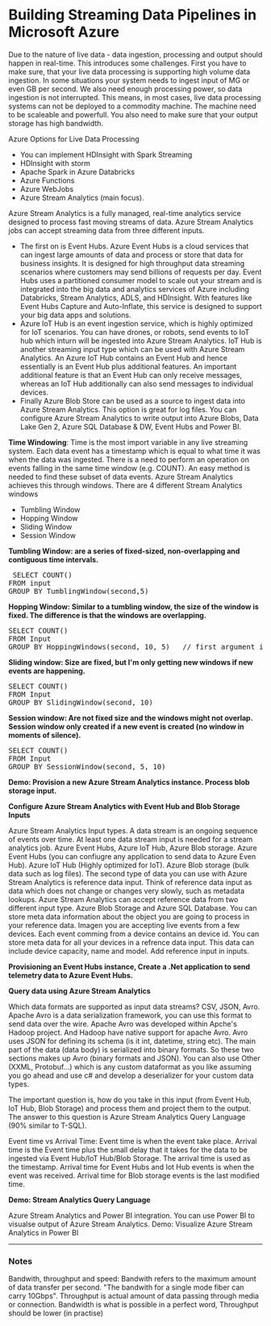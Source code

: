 <h1> Building Streaming Data Pipelines in Microsoft Azure </h1>


<p> Due to the nature of live data - data ingestion, processing and output should happen in real-time. This introduces some challenges. First you have to make sure, that your live data processing is supporting
high volume data ingestion. In some situations your system needs to ingest input of MG or even GB per second. We 
also need enough processing power, so data ingestion is not interrupted. This means, in most cases, live data
processing systems can not be deployed to a commodity machine. The machine need to be scaleable and powerfull. You
also need to make sure that your output storage has high bandwidth. </p>

<p> Azure Options for Live Data Processing </p>
<ul> 
  <li> You can implement HDInsight with Spark Streaming </li>
  <li> HDInsight with storm </li>
  <li> Apache Spark in Azure Databricks </li>
  <li> Azure Functions </li>
  <li> Azure WebJobs </li>
  <li> Azure Stream Analytics (main focus). </li> 
</ul>

<p> Azure Stream Analytics is a fully managed, real-time analytics service designed to process fast moving streams
of data. Azure Stream Analytics jobs can accept streaming data from three different inputs. <ul>
  <li>The first on is Event Hubs.  Azure Event Hubs is a cloud services that can ingest large amounts of data and process or store that data for business insights.  
    It is designed for high throughput data streaming scenarios where customers may send billions of requests per day. Event Hubs uses a partitioned consumer model to scale out your stream and is integrated into the big data and analytics services of Azure including Databricks, Stream Analytics, ADLS, and HDInsight. With features like Event Hubs Capture and Auto-Inflate, this service is designed to support your big data apps and solutions.</li>
  <li>  Azure IoT Hub is an event ingestion service, which is highly optimized for IoT scenarios.
You can have drones, or robots, send events to IoT hub which inturn will be ingested into Azure Stream Analytics. IoT Hub is another streaming input type which can be used with Azure Stream Analytics. An Azure IoT Hub contains an Event Hub and hence essentially is an Event Hub plus additional features. An important additional feature is that an Event Hub can only receive messages, whereas an IoT Hub additionally can also send messages to individual devices. 
  </li>
<li> Finally Azure Blob Store can be used as a source to ingest data into Azure Stream Analytics. This option is great
for log files. You can configure Azure Stream Analytics to write output into Azure Blobs, Data Lake Gen 2, Azure SQL
  Database & DW, Event Hubs and Power BI. </li>
  </ul>


<p> <b>Time Windowing</b>: Time is the most import variable in any live streaming system. Each data event has a timestamp
which is equal to what time it was when the data was ingested. There is a need to perform an operation on events 
falling in the same time window (e.g. COUNT). An easy method is needed to find these subset of data events.
Azure Stream Analytics achieves this through windows. There are 4 different Stream Analytics windows </p>
<ul>
  <li>Tumbling Window </li>
  <li> Hopping Window </li>
  <li>Sliding Window </li>
  <li>Session Window </li>
</ul>

<b> Tumbling Window: are a series of fixed-sized, non-overlapping and contiguous time intervals. </b>

<pre> SELECT COUNT()
FROM input
GROUP BY TumblingWindow(second,5) 
</pre>

<b> Hopping Window: Similar to a tumbling window, the size of the window is fixed. The difference is that the
windows are overlapping. </b>

<pre>
SELECT COUNT()
FROM Input
GROUP BY HoppingWindows(second, 10, 5)   // first argument is unit of time, second is the size of the window, the third is the hopping size (overlaps by 5 seconds)
</pre>

<b> Sliding window: Size are fixed, but I'm only getting new windows if new events are happening. </b>
<pre>
SELECT COUNT()
FROM Input
GROUP BY SlidingWindow(second, 10)
</pre>


<b> Session window: Are not fixed size and the windows might not overlap. Session window only created if a new event is created (no window in moments of silence). </b>
<pre>
SELECT COUNT()
FROM Input
GROUP BY SessionWindow(second, 5, 10)
</pre>

<b> Demo: Provision a new Azure Stream Analytics instance. Process blob storage input. </b>

<b> Configure Azure Stream Analytics with Event Hub and Blob Storage Inputs </b>

<p> Azure Stream Analytics Input types. A data stream is an ongoing sequence of events over time. At least one data stream input is needed for a stream analytics job.
Azure Event Hubs, Azure IoT Hub, Azure Blob storage. Azure Event Hubs (you can confiugre any application to send data to Azure Even Hub). Azure IoT Hub (Highly optimized for IoT).
Azure Blob storage (bulk data such as log files). The second type of data you can use with Azure Stream Analytics is reference data input. Think of reference data input as data which does not
change or changes very slowly, such as metadata lookups. Azure Stream Analytics can accept reference data from two different input type. Azure Blob Storage and Azure SQL Database. You can store
meta data information about the object you are going to process in your reference data. Imagen you are accepting live events from a few devices. Each event comming from a device contains an device id. 
You can store meta data for all your devices in a refrence data input. This data can include device capacity, name and model. Add reference input in inputs. </p>

<b> Provisioning an Event Hubs instance, Create a .Net application to send telemetry data to Azure Event Hubs. </b>


<b> Query data using Azure Stream Analytics </b>

<p> Which data formats are supported as input data streams? CSV, JSON, Avro. Apache Avro is a data serialization framework, you can use this format to send data over the wire. Apache Avro was developed
within Apche's Hadoop project. And Hadoop have native support for apache Avro. Avro uses JSON for defining its schema (is it int, datetime, string etc). The main part of the data (data body) is
serialized into binary formats. So these two sections makes up Avro (binary formats and JSON). You can also use Other (XXML, Protobuf...) which is any custom dataformat as you like assuming you go
ahead and use c# and develop a deserializer for your custom data types. </p>

<p> The important question is, how do you take in this input (from Event Hub, IoT Hub, Blob Storage) and process them and project them to the output. The answer to this question is 
Azure Stream Analytics Query Language (90% similar to T-SQL). </p>

<p> Event time vs Arrival Time: Event time is when the event take place. Arrival time is the Event time plus the small delay that it takes for the data to be ingested via Event Hub/IoT Hub/Blob Storage. The arrival time
is used as the timestamp. Arrival time for Event Hubs and Iot Hub events is when the event was received. Arrival time for Blob storage events is the last modified time. </p> 

<b> Demo: Stream Analytics Query Language </b>

<p> Azure Stream Analytics and Power BI integration. You can use Power BI to visualse output of Azure Stream Analytics. Demo: Visualize Azure Stream Analytics in Power BI </p>




---

<h3> Notes </h3>

<p> Bandwith, throughput and speed: Bandwith refers to the maximum amount of data transfer per second. "The bandwith
for a single mode fiber can carry 10Gbps". Throughput is actual amount of data passing through media or connection.
Bandwidth is what is possible in a perfect word, Throughput should be lower (in practise)
